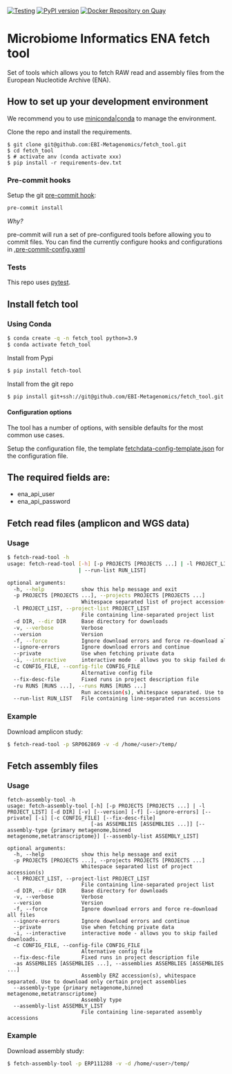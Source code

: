 [![Testing](https://github.com/EBI-Metagenomics/fetch_tool/actions/workflows/test.yml/badge.svg)](https://github.com/EBI-Metagenomics/fetch_tool/actions/workflows/test.yml)
[![PyPI version](https://badge.fury.io/py/fetch-tool.svg)](https://badge.fury.io/py/fetch-tool)
[![Docker Repository on Quay](https://quay.io/repository/microbiome-informatics/fetch-tool/status "Docker Repository on Quay")](https://quay.io/repository/microbiome-informatics/fetch-tool)

# Microbiome Informatics ENA fetch tool

Set of tools which allows you to fetch RAW read and assembly files from the European Nucleotide Archive (ENA).

## How to set up your development environment

We recommend you to use [miniconda|conda](https://docs.conda.io/en/latest/miniconda.html) to manage the environment.

Clone the repo and install the requirements.

```
$ git clone git@github.com:EBI-Metagenomics/fetch_tool.git
$ cd fetch_tool
$ # activate anv (conda activate xxx)
$ pip install -r requirements-dev.txt
```

### Pre-commit hooks

Setup the git [pre-commit hook](https://pre-commit.com/):

```bash
pre-commit install
```

*Why?*

pre-commit will run a set of pre-configured tools before allowing you to commit files. You can find the currently configure hooks and configurations in [.pre-commit-config.yaml](./.pre-commit-config.yaml)

### Tests

This repo uses [pytest](https://docs.pytest.org).

## Install fetch tool

### Using Conda

```bash
$ conda create -q -n fetch_tool python=3.9
$ conda activate fetch_tool
```

Install from Pypi

```bash
$ pip install fetch-tool
```

Install from the git repo

```bash
$ pip install git+ssh://git@github.com/EBI-Metagenomics/fetch_tool.git
```

#### Configuration options

The tool has a number of options, with sensible defaults for the most common use cases.

Setup the configuration file, the template [fetchdata-config-template.json](config/fetchdata-config-template.json) for the configuration file.

The required fields are:
-
  - ena_api_user
  - ena_api_password

## Fetch read files (amplicon and WGS data)

### Usage

```bash
$ fetch-read-tool -h
usage: fetch-read-tool [-h] [-p PROJECTS [PROJECTS ...] | -l PROJECT_LIST] [-d DIR] [-v] [--version] [-f] [--ignore-errors] [--private] [-i] [-c CONFIG_FILE] [--fix-desc-file] [-ru RUNS [RUNS ...]
                       | --run-list RUN_LIST]

optional arguments:
  -h, --help            show this help message and exit
  -p PROJECTS [PROJECTS ...], --projects PROJECTS [PROJECTS ...]
                        Whitespace separated list of project accession(s)
  -l PROJECT_LIST, --project-list PROJECT_LIST
                        File containing line-separated project list
  -d DIR, --dir DIR     Base directory for downloads
  -v, --verbose         Verbose
  --version             Version
  -f, --force           Ignore download errors and force re-download all files
  --ignore-errors       Ignore download errors and continue
  --private             Use when fetching private data
  -i, --interactive     interactive mode - allows you to skip failed downloads.
  -c CONFIG_FILE, --config-file CONFIG_FILE
                        Alternative config file
  --fix-desc-file       Fixed runs in project description file
  -ru RUNS [RUNS ...], --runs RUNS [RUNS ...]
                        Run accession(s), whitespace separated. Use to download only certain project runs
  --run-list RUN_LIST   File containing line-separated run accessions
```

### Example

Download amplicon study:

```bash
$ fetch-read-tool -p SRP062869 -v -d /home/<user>/temp/
```

## Fetch assembly files

### Usage

```
fetch-assembly-tool -h
usage: fetch-assembly-tool [-h] [-p PROJECTS [PROJECTS ...] | -l PROJECT_LIST] [-d DIR] [-v] [--version] [-f] [--ignore-errors] [--private] [-i] [-c CONFIG_FILE] [--fix-desc-file]
                           [-as ASSEMBLIES [ASSEMBLIES ...]] [--assembly-type {primary metagenome,binned metagenome,metatranscriptome}] [--assembly-list ASSEMBLY_LIST]

optional arguments:
  -h, --help            show this help message and exit
  -p PROJECTS [PROJECTS ...], --projects PROJECTS [PROJECTS ...]
                        Whitespace separated list of project accession(s)
  -l PROJECT_LIST, --project-list PROJECT_LIST
                        File containing line-separated project list
  -d DIR, --dir DIR     Base directory for downloads
  -v, --verbose         Verbose
  --version             Version
  -f, --force           Ignore download errors and force re-download all files
  --ignore-errors       Ignore download errors and continue
  --private             Use when fetching private data
  -i, --interactive     interactive mode - allows you to skip failed downloads.
  -c CONFIG_FILE, --config-file CONFIG_FILE
                        Alternative config file
  --fix-desc-file       Fixed runs in project description file
  -as ASSEMBLIES [ASSEMBLIES ...], --assemblies ASSEMBLIES [ASSEMBLIES ...]
                        Assembly ERZ accession(s), whitespace separated. Use to download only certain project assemblies
  --assembly-type {primary metagenome,binned metagenome,metatranscriptome}
                        Assembly type
  --assembly-list ASSEMBLY_LIST
                        File containing line-separated assembly accessions
```

### Example

Download assembly study:

```bash
$ fetch-assembly-tool -p ERP111288 -v -d /home/<user>/temp/
```
